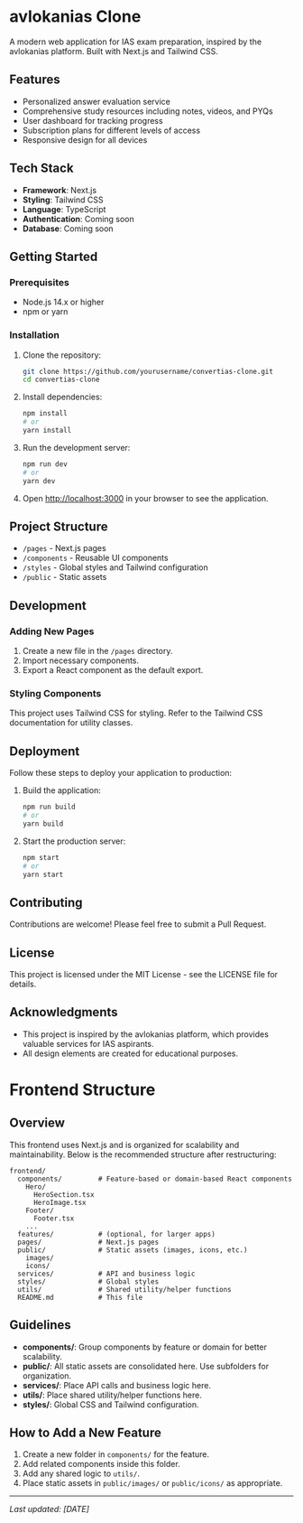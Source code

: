# avlokanias Clone

A modern web application for IAS exam preparation, inspired by the avlokanias platform. Built with Next.js and Tailwind CSS.

## Features

- Personalized answer evaluation service
- Comprehensive study resources including notes, videos, and PYQs
- User dashboard for tracking progress
- Subscription plans for different levels of access
- Responsive design for all devices

## Tech Stack

- **Framework**: Next.js
- **Styling**: Tailwind CSS
- **Language**: TypeScript
- **Authentication**: Coming soon
- **Database**: Coming soon

## Getting Started

### Prerequisites

- Node.js 14.x or higher
- npm or yarn

### Installation

1. Clone the repository:
   ```bash
   git clone https://github.com/yourusername/convertias-clone.git
   cd convertias-clone
   ```

2. Install dependencies:
   ```bash
   npm install
   # or
   yarn install
   ```

3. Run the development server:
   ```bash
   npm run dev
   # or
   yarn dev
   ```

4. Open [http://localhost:3000](http://localhost:3000) in your browser to see the application.

## Project Structure

- `/pages` - Next.js pages
- `/components` - Reusable UI components
- `/styles` - Global styles and Tailwind configuration
- `/public` - Static assets

## Development

### Adding New Pages

1. Create a new file in the `/pages` directory.
2. Import necessary components.
3. Export a React component as the default export.

### Styling Components

This project uses Tailwind CSS for styling. Refer to the Tailwind CSS documentation for utility classes.

## Deployment

Follow these steps to deploy your application to production:

1. Build the application:
   ```bash
   npm run build
   # or
   yarn build
   ```

2. Start the production server:
   ```bash
   npm start
   # or
   yarn start
   ```

## Contributing

Contributions are welcome! Please feel free to submit a Pull Request.

## License

This project is licensed under the MIT License - see the LICENSE file for details.

## Acknowledgments

- This project is inspired by the avlokanias platform, which provides valuable services for IAS aspirants.
- All design elements are created for educational purposes.

# Frontend Structure

## Overview
This frontend uses Next.js and is organized for scalability and maintainability. Below is the recommended structure after restructuring:

```
frontend/
  components/         # Feature-based or domain-based React components
    Hero/
      HeroSection.tsx
      HeroImage.tsx
    Footer/
      Footer.tsx
    ...
  features/           # (optional, for larger apps)
  pages/              # Next.js pages
  public/             # Static assets (images, icons, etc.)
    images/
    icons/
  services/           # API and business logic
  styles/             # Global styles
  utils/              # Shared utility/helper functions
  README.md           # This file
```

## Guidelines
- **components/**: Group components by feature or domain for better scalability.
- **public/**: All static assets are consolidated here. Use subfolders for organization.
- **services/**: Place API calls and business logic here.
- **utils/**: Place shared utility/helper functions here.
- **styles/**: Global CSS and Tailwind configuration.

## How to Add a New Feature
1. Create a new folder in `components/` for the feature.
2. Add related components inside this folder.
3. Add any shared logic to `utils/`.
4. Place static assets in `public/images/` or `public/icons/` as appropriate.

---

_Last updated: [DATE]_ 